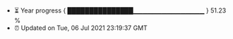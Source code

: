 - ⏳ Year progress { ███████████████▁▁▁▁▁▁▁▁▁▁▁▁▁▁▁ } 51.23 %
- ⏰ Updated on Tue, 06 Jul 2021 23:19:37 GMT

